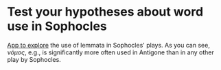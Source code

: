 # Test your hypotheses about word use in Sophocles

[App to explore](https://share.streamlit.io/datamaunz/sophoclesapp/main/app.py) the use of lemmata in Sophocles' plays. As you can see, *νόμος*, e.g., is significantly more often used in Antigone than in any other play by Sophocles. 